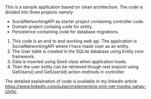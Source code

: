 This is a sample application based on clean architecture. The code is divided into three projects namely 

- SocialNetworkingAPI as starter project containing controller code.
- Domain project containg code for entity.
- Persistence containing code for database migrations.
  
1. This code is an end to end working web api. The application is SocialNetworkingAPI where I have made User as an entity.
2. The User table is created in the SQLite database using Entity core framework.
3. Data is inserted using Seed class when application loads.
4. Then the user entity can be retrieved though rest enpoint using GetUsers() and GetUser(id) action methods in controller.

   
The detailed explaination of code is available in my linkedin article https://www.linkedin.com/pulse/implementing-orm-net-megha-sahay-chrhc
